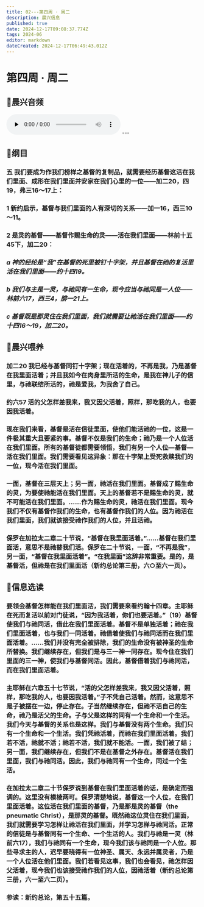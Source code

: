 ```yaml
---
title: 02---第四周 · 周二
description: 晨兴信息
published: true
date: 2024-12-17T09:08:37.774Z
tags: 2024-06
editor: markdown
dateCreated: 2024-12-17T06:49:43.012Z
---
```


# 第四周 · 周二

## 🎵晨兴音频
<audio id="audio" controls="" preload="none">
      <source id="mp3" src="/2024-06/week4/week4day2.mp3">
</audio>
---

## 📖纲目

### 五    我们要成为作我们榜样之基督的复制品，就需要经历基督这活在我们里面、成形在我们里面并安家在我们心里的一位——加二20，四19，弗三16～17上：

### 1    新约启示，基督与我们里面的人有深切的关系——加一16，西三10～11。

### 2    是灵的基督——基督作赐生命的灵——活在我们里面——林前十五45下，加二20：

### *a    神的经纶是“我”在基督的死里被钉十字架，并且基督在祂的复活里活在我们里面——约十四19。*

### *b    我们与主是一灵，与祂同有一生命，现今应当与祂同是一人位——林前六17，西三4，腓一21上。*

### *c    基督既是那灵住在我们里面，我们就需要让祂活在我们里面——约十四16～19，加二20。*

## 📖晨兴喂养

### 加二20    我已经与基督同钉十字架；现在活着的，不再是我，乃是基督在我里面活着；并且我如今在肉身里所活的生命，是我在神儿子的信里，与祂联结所活的，祂是爱我，为我舍了自己。

### 约六57    活的父怎样差我来，我又因父活着，照样，那吃我的人，也要因我活着。

### 现在我们来看，基督是活在信徒里面，使他们能活祂的一位，这是一件极其重大且要紧的事。基督不仅是我们的生命；祂乃是一个人位活在我们里面。所有的基督徒都需要领悟，我们有另一个人位—基督—活在我们里面。我们需要看见这异象：那在十字架上受死救赎我们的一位，现今活在我们里面。

### 一面，基督在三层天上；另一面，祂活在我们里面。基督成了赐生命的灵，为要使祂能活在我们里面。天上的基督若不是赐生命的灵，就不可能活在我们里面。……作为赐生命的灵，祂活在我们里面。现今我们不仅有基督作我们的生命，也有基督作我们的人位。因为祂活在我们里面，我们就该接受祂作我们的人位，并且活祂。

### 保罗在加拉太二章二十节说，“基督在我里面活着。”……基督在我们里面活，意思不是祂替我们活。保罗在二十节说，一面，“不再是我”，另一面，“基督在我里面活着”。“在我里面”这辞非常重要。是的，是基督活，但祂是在我们里面活（新约总论第三册，六○至六一页）。

## 📖信息选读

### 要领会基督怎样能在我们里面活，我们需要来看约翰十四章。主耶稣在死而复活以前对门徒说，“因为我活着，你们也要活着。”（19）基督使我们与祂同活，借此在我们里面活着。基督不是单独活着；祂在我们里面活着，也与我们一同活着。祂借着使我们与祂同活而在我们里面活着。……我们并没有完全被排除，我们的生命没有被神圣的生命所替换。我们继续存在，但我们是与三一神一同存在。现今住在我们里面的三一神，使我们与基督同活。因此，基督借着我们与祂同活，而在我们里面活着。

### 主耶稣在六章五十七节说，“活的父怎样差我来，我又因父活着，照样，那吃我的人，也要因我活着。”子不凭自己活着。然而，这意思不是子被摆在一边，停止存在。子当然继续存在，但祂不活自己的生命，祂乃是活父的生命。子与父是这样的同有一个生命和一个生活。我们今天与基督的关系也是这样。我们与基督没有两个生命。我们只有一个生命和一个生活。我们凭祂活着，而祂在我们里面活着。我们若不活，祂就不活；祂若不活，我们就不能活。一面，我们被了结；另一面，我们继续存在，但我们不是在基督之外存在。基督活在我们里面，我们与祂同活。因此，我们与祂同有一个生命，同过一个生活。

### 在加拉太二章二十节保罗说到基督在我们里面活着的话，是确定而强调的。这里没有模棱两可。保罗清楚地说，基督这一个人位，在我们里面活着。这位活在我们里面的基督，乃是那是灵的基督（the pneumatic Christ），是那灵的基督。既然祂这位灵住在我们里面，我们就需要学习怎样让祂活在我们里面，并学习怎样与祂同活。正常的信徒是与基督同有一个生命、一个生活的人。我们与祂是一灵（林前六17），我们与祂同有一个生命，现今我们该与祂同是一个人位。那些寻求主的人，迟早要晓得有一位神圣、属天、永远并属灵者，乃是一个人位活在他们里面。我们若看见这事，我们也会看见，祂怎样因父活着，现今我们也该接受祂作我们的人位，因祂活着（新约总论第三册，六一至六二页）。

### 参读：新约总论，第五十五篇。
<!-- Google tag (gtag.js) -->
<script async src="https://www.googletagmanager.com/gtag/js?id=G-1P8709Z16T"></script>
<script>
  window.dataLayer = window.dataLayer || [];
  function gtag(){dataLayer.push(arguments);}
  gtag('js', new Date());

  gtag('config', 'G-1P8709Z16T');
</script>